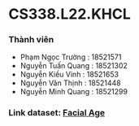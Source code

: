# CS338.L22.KHCL
### Thành viên
-	Phạm Ngọc Trường	 	: 18521571
-	Nguyễn Tuấn Quang	  : 18521302
-	Nguyễn Kiều Vinh		: 18521653
-	Nguyễn Văn Thịnh	  : 18521448
-	Nguyễn Minh Quang 	: 18521299

### Link dataset: [Facial Age](https://www.kaggle.com/frabbisw/facial-age)
